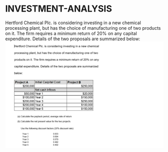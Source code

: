 # INVESTMENT-ANALYSIS
Hertford Chemical Plc. is considering investing in a new chemical
processing plant, but has the choice of manufacturing one of two
products on it. The firm requires a minimum return of 20% on any
capital expenditure. Details of the two proposals are summarized
below:
![](https://github.com/Hiibee/DASHBOARD/blob/main/FQ1.png)
